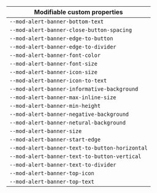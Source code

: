 | Modifiable custom properties                   |
| ---------------------------------------------- |
| `--mod-alert-banner-bottom-text`               |
| `--mod-alert-banner-close-button-spacing`      |
| `--mod-alert-banner-edge-to-button`            |
| `--mod-alert-banner-edge-to-divider`           |
| `--mod-alert-banner-font-color`                |
| `--mod-alert-banner-font-size`                 |
| `--mod-alert-banner-icon-size`                 |
| `--mod-alert-banner-icon-to-text`              |
| `--mod-alert-banner-informative-background`    |
| `--mod-alert-banner-max-inline-size`           |
| `--mod-alert-banner-min-height`                |
| `--mod-alert-banner-negative-background`       |
| `--mod-alert-banner-netural-background`        |
| `--mod-alert-banner-size`                      |
| `--mod-alert-banner-start-edge`                |
| `--mod-alert-banner-text-to-button-horizontal` |
| `--mod-alert-banner-text-to-button-vertical`   |
| `--mod-alert-banner-text-to-divider`           |
| `--mod-alert-banner-top-icon`                  |
| `--mod-alert-banner-top-text`                  |
